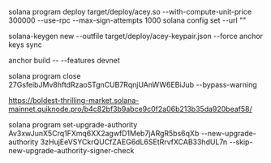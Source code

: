 solana program deploy target/deploy/acey.so --with-compute-unit-price 300000 --use-rpc --max-sign-attempts 1000 solana config set --url ""

solana-keygen new --outfile target/deploy/acey-keypair.json --force 
anchor keys sync

anchor build -- --features devnet

solana program close 27GsfeibJMv8hftdRzaoSTgnCUB7RqnjUAnWW6EBiJub --bypass-warning

https://boldest-thrilling-market.solana-mainnet.quiknode.pro/b4c82bf3b9abce9c0f2a06b213b35da920beaf58/


solana program set-upgrade-authority Av3xwJunX5Crq1FXmq6XX2agwfD1Meb7jARgR5bs6qXb --new-upgrade-authority 3zHujEeVSYCkrQUCfZAEG6dL6SEtRrvfXCAB33hdUL7n --skip-new-upgrade-authority-signer-check